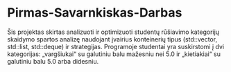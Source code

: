 # Pirmas-Savarnkiskas-Darbas

Šis projektas skirtas analizuoti ir optimizuoti studentų rūšiavimo kategorijų skaidymo spartos analizę naudojant įvairius konteinerių tipus (std::vector, std::list, std::deque) ir strategijas. Programoje studentai yra suskirstomi į dvi kategorijas: „vargšiukai“ su galutiniu balu mažesniu nei 5.0 ir „kietiakiai“ su galutiniu balu 5.0 arba didesniu.
